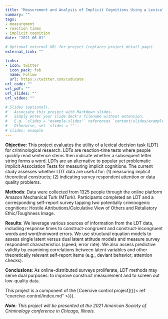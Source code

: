 ```yaml
---
title: "Measurement and Analysis of Implicit Cognitions Using a Lexical Decision Task"
summary: ""
tags:
- measurement
- reaction times
- implicit cognition
date: "2021-06-01"

# Optional external URL for project (replaces project detail page).
external_link: ""

links:
- icon: twitter
  icon_pack: fab
  name: Follow
  url: https://twitter.com/csducate
url_code: ""
url_pdf: ""
url_slides: ""
url_video: ""

# Slides (optional).
#   Associate this project with Markdown slides.
#   Simply enter your slide deck's filename without extension.
#   E.g. `slides = "example-slides"` references `content/slides/example-slides.md`.
#   Otherwise, set `slides = ""`.
# slides: example
---
```


**Objective**: This project evaluates the utility of a lexical decision task (LDT) for criminological research. LDTs are reaction-time tests where people quickly read sentence stems then indicate whether a subsequent letter string forms a word. LDTs are an alternative to popular yet problematic Implicit Association Tests for measuring implicit cognitions. The current study assesses whether LDT data are useful for: (1) measuring implicit theoretical constructs; (2) indicating survey respondent attention or data quality problems. 

**Methods**: Data were collected from 1325 people through the online platform Amazon Mechanical Turk (MTurk). Participants completed an LDT and a corresponding self-report survey tapping two potentially criminogenic cognitions: Hostile Attributions/Calculative View of Others and Retaliatory Ethic/Toughness Image.

**Results**: We leverage various sources of information from the LDT data, including response times to construct-congruent and construct-incongruent words and word/nonword errors. We use structural equation models to assess single latent versus dual latent attitude models and measure survey respondent characteristics (speed; error rate). We also assess predictive validity by examining correlations between latent variables and other theoretically relevant self-report items (e.g., deviant behavior; attention checks). 

**Conclusions**: As online-distributed surveys proliferate, LDT methods may serve dual purposes: to improve construct measurement and to screen out low-quality data.

This project is a component of the [Coercive control project]({{< ref "coercive-control/index.md" >}}).

***Note**: This project will be presented at the 2021 American Society of Criminology conference in Chicago, Illinois.* 